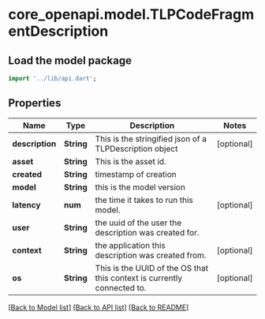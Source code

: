 # core_openapi.model.TLPCodeFragmentDescription

## Load the model package
```dart
import '../lib/api.dart';
```

## Properties
Name | Type | Description | Notes
------------ | ------------- | ------------- | -------------
**description** | **String** | This is the stringified json of a TLPDescription object | [optional] 
**asset** | **String** | This is the asset id. | 
**created** | **String** | timestamp of creation | 
**model** | **String** | this is the model version | 
**latency** | **num** | the time it takes to run this model. | [optional] 
**user** | **String** | the uuid of the user the description was created for. | 
**context** | **String** | the application this description was created from. | [optional] 
**os** | **String** | This is the UUID of the OS that this context is currently connected to. | [optional] 

[[Back to Model list]](../README.md#documentation-for-models) [[Back to API list]](../README.md#documentation-for-api-endpoints) [[Back to README]](../README.md)



